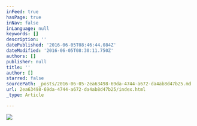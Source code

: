 ```yaml
---
inFeed: true
hasPage: true
inNav: false
inLanguage: null
keywords: []
description: ''
datePublished: '2016-06-05T08:46:44.084Z'
dateModified: '2016-06-05T08:30:11.750Z'
authors: []
publisher: null
title: ''
author: []
starred: false
sourcePath: _posts/2016-06-05-2ea63498-69da-4744-a672-da4ab8d47b25.md
url: 2ea63498-69da-4744-a672-da4ab8d47b25/index.html
_type: Article

---
```

![](https://the-grid-user-content.s3-us-west-2.amazonaws.com/ce5a9bc7-d2d3-46ab-a516-675cb92dd1be.jpg)